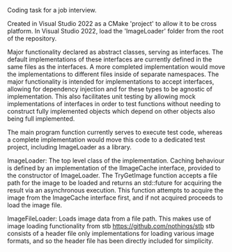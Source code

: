 Coding task for a job interview.

Created in Visual Studio 2022 as a CMake 'project' to allow it to be cross platform.  In Visual Studio 2022, load the 'ImageLoader' folder from the root of the repository. 

Major functionality declared as abstract classes, serving as interfaces.
The default implementations of these interfaces are currently defined in the same files as the interfaces. A more completed implementation would move the implementations to different files inside of separate namespaces.
The major functionality is intended for implementations to accept interfaces, allowing for dependency injection and for these types to be agnostic of implementation. This also facilitates unit testing by allowing mock implementations of interfaces in order to test functions without needing to construct fully implemented objects which depend on other objects also being full implemented.

The main program function currently serves to execute test code, whereas a complete implementation would move this code to a dedicated test project, including ImageLoader as a library.

ImageLoader:
The top level class of the implementation. Caching behaviour is defined by an implementation of the IImageCache interface, provided to the constructor of ImageLoader.
The TryGetImage function accepts a file path for the image to be loaded and returns an std::future for acquiring the result via an asynchronous execution.
This function attempts to acquire the image from the ImageCache interface first, and if not acquired proceeds to load the image file.

ImageFileLoader:
Loads image data from a file path. This makes use of image loading functionality from stb https://github.com/nothings/stb 
stb consists of a header file only implementations for loading various image formats, and so the header file has been directly included for simplicity.
